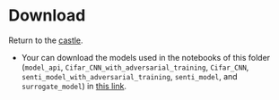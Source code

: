 # Download

Return to the [castle](https://github.com/Nkluge-correa/teeny-tiny_castle).

- Your can download the models used in the notebooks of this folder (`model_api`, `Cifar_CNN_with_adversarial_training`, `Cifar_CNN`, `senti_model_with_adversarial_training`, `senti_model`, and `surrogate_model`) in [this link](https://drive.google.com/uc?export=download&id=).
